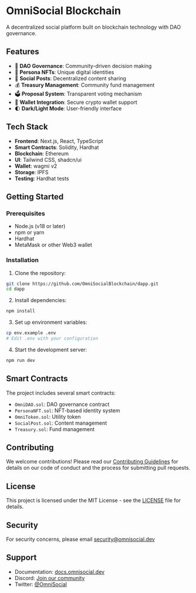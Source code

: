 # OmniSocial Blockchain

A decentralized social platform built on blockchain technology with DAO governance.

## Features

- 🏦 **DAO Governance**: Community-driven decision making
- 👤 **Persona NFTs**: Unique digital identities
- 💬 **Social Posts**: Decentralized content sharing
- 💰 **Treasury Management**: Community fund management
- 🗳️ **Proposal System**: Transparent voting mechanism
- 🔐 **Wallet Integration**: Secure crypto wallet support
- 🌓 **Dark/Light Mode**: User-friendly interface

## Tech Stack

- **Frontend**: Next.js, React, TypeScript
- **Smart Contracts**: Solidity, Hardhat
- **Blockchain**: Ethereum
- **UI**: Tailwind CSS, shadcn/ui
- **Wallet**: wagmi v2
- **Storage**: IPFS
- **Testing**: Hardhat tests

## Getting Started

### Prerequisites

- Node.js (v18 or later)
- npm or yarn
- Hardhat
- MetaMask or other Web3 wallet

### Installation

1. Clone the repository:
```bash
git clone https://github.com/OmniSocialBlockchain/dapp.git
cd dapp
```

2. Install dependencies:
```bash
npm install
```

3. Set up environment variables:
```bash
cp env.example .env
# Edit .env with your configuration
```

4. Start the development server:
```bash
npm run dev
```

## Smart Contracts

The project includes several smart contracts:

- `OmniDAO.sol`: DAO governance contract
- `PersonaNFT.sol`: NFT-based identity system
- `OmniToken.sol`: Utility token
- `SocialPost.sol`: Content management
- `Treasury.sol`: Fund management

## Contributing

We welcome contributions! Please read our [Contributing Guidelines](CONTRIBUTING.md) for details on our code of conduct and the process for submitting pull requests.

## License

This project is licensed under the MIT License - see the [LICENSE](LICENSE) file for details.

## Security

For security concerns, please email security@omnisocial.dev

## Support

- Documentation: [docs.omnisocial.dev](https://docs.omnisocial.dev)
- Discord: [Join our community](https://discord.gg/omnisocial)
- Twitter: [@OmniSocial](https://twitter.com/OmniSocial) 